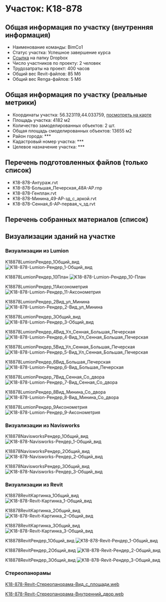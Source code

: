 # Участок: K18-878
## Общая информация по участку (внутренняя информация)
+ Наименование команды: BimCo1
+ Статус участка: Успешное завершение курса
+ [Ссылка](https://www.dropbox.com/sh/wvvgv1nw1iqred9/AADH4N8xrDHWq7JeWPBDivmNa/K18_878?dl=0) на папку Dropbox
+ Число участников по проекту: 2 человек
+ Трудозатраты на проект: 400 часов
+ Общий вес Revit-файлов: 85 Мб
+ Общий вес Renga-файлов: 5 Мб
## Общая информация по участку (реальные метрики)
+ Координаты участка: 56.323119,44.033759, [посмотреть на карте](yandex.ru/maps/47/nizhny-novgorod/?ll=56.323119%2C44.033759&z=19)
+ Площадь участка: 4182 м2
+ Количество замоделированных объектов: 2 шт.
+ Общая площадь смоделированных объектов: 13655 м2
+ Район города: *** 
+ Кадастровый номер участка: *** 
+ Целевое назначение участка: *** 
## Перечень подготовленных файлов (только список)
+ K18-878-Антураж.rvt
+ K18-878-Большая_Печерская_48А-АР.rnp
+ K18-878-Генплан.rvt
+ K18-878-Минина_49-АР-зд_c_аркой.rvt
+ K18-878-Сенная_6-АР-первая_ч_зд.rvt
## Перечень собранных материалов (список)
## Визуализации зданий на участке
### Визуализации из Lumion
K18878LumionРендер_1Общий_вид
![K18-878-Lumion-Рендер_1-Общий_вид](/Images/K18_878/K18-878-Lumion-Рендер_1-Общий_вид_Compressed.jpg)

K18878LumionРендер_10План
![K18-878-Lumion-Рендер_10-План](/Images/K18_878/K18-878-Lumion-Рендер_10-План_Compressed.jpg)

K18878LumionРендер_11Аксонометрия
![K18-878-Lumion-Рендер_11-Аксонометрия](/Images/K18_878/K18-878-Lumion-Рендер_11-Аксонометрия_Compressed.jpg)

K18878LumionРендер_2Вид_ул_Минина
![K18-878-Lumion-Рендер_2-Вид_ул_Минина](/Images/K18_878/K18-878-Lumion-Рендер_2-Вид_ул_Минина_Compressed.jpg)

K18878LumionРендер_3Общий_вид
![K18-878-Lumion-Рендер_3-Общий_вид](/Images/K18_878/K18-878-Lumion-Рендер_3-Общий_вид_Compressed.jpg)

K18878LumionРендер_4Вид_Ул_Сенная_Большая_Печерская
![K18-878-Lumion-Рендер_4-Вид_Ул_Сенная_Большая_Печерская](/Images/K18_878/K18-878-Lumion-Рендер_4-Вид_Ул_Сенная_Большая_Печерская_Compressed.jpg)

K18878LumionРендер_5Вид_Ул_Сенная_Большая_Печерская
![K18-878-Lumion-Рендер_5-Вид_Ул_Сенная_Большая_Печерская](/Images/K18_878/K18-878-Lumion-Рендер_5-Вид_Ул_Сенная_Большая_Печерская_Compressed.jpg)

K18878LumionРендер_6Вид_Большая_Печерская
![K18-878-Lumion-Рендер_6-Вид_Большая_Печерская](/Images/K18_878/K18-878-Lumion-Рендер_6-Вид_Большая_Печерская_Compressed.jpg)

K18878LumionРендер_7Вид_Сенная_Со_двора
![K18-878-Lumion-Рендер_7-Вид_Сенная_Со_двора](/Images/K18_878/K18-878-Lumion-Рендер_7-Вид_Сенная_Со_двора_Compressed.jpg)

K18878LumionРендер_8Вид_Минина_Со_двора
![K18-878-Lumion-Рендер_8-Вид_Минина_Со_двора](/Images/K18_878/K18-878-Lumion-Рендер_8-Вид_Минина_Со_двора_Compressed.jpg)

K18878LumionРендер_9Аксонометрия
![K18-878-Lumion-Рендер_9-Аксонометрия](/Images/K18_878/K18-878-Lumion-Рендер_9-Аксонометрия_Compressed.jpg)

### Визуализации из Navisworks
K18878NavisworksРендер_1Общий_вид
![K18-878-Navisworks-Рендер_1-Общий_вид](/Images/K18_878/K18-878-Navisworks-Рендер_1-Общий_вид_Compressed.jpg)

K18878NavisworksРендер_2Общий_вид
![K18-878-Navisworks-Рендер_2-Общий_вид](/Images/K18_878/K18-878-Navisworks-Рендер_2-Общий_вид_Compressed.jpg)

K18878NavisworksРендер_3Общий_вид
![K18-878-Navisworks-Рендер_3-Общий_вид](/Images/K18_878/K18-878-Navisworks-Рендер_3-Общий_вид_Compressed.jpg)

### Визуализации из Revit
K18878RevitКартинка_1Общий_вид
![K18-878-Revit-Картинка_1-Общий_вид](/Images/K18_878/K18-878-Revit-Картинка_1-Общий_вид_Compressed.jpg)

K18878RevitКартинка_2Общий_вид
![K18-878-Revit-Картинка_2-Общий_вид](/Images/K18_878/K18-878-Revit-Картинка_2-Общий_вид_Compressed.jpg)

K18878RevitКартинка_3Общий_вид
![K18-878-Revit-Картинка_3-Общий_вид](/Images/K18_878/K18-878-Revit-Картинка_3-Общий_вид_Compressed.jpg)

K18878RevitРендер_1Общий_вид
![K18-878-Revit-Рендер_1-Общий_вид](/Images/K18_878/K18-878-Revit-Рендер_1-Общий_вид_Compressed.jpg)

K18878RevitРендер_2Общий_вид
![K18-878-Revit-Рендер_2-Общий_вид](/Images/K18_878/K18-878-Revit-Рендер_2-Общий_вид_Compressed.jpg)

K18878RevitРендер_3Общий_вид
![K18-878-Revit-Рендер_3-Общий_вид](/Images/K18_878/K18-878-Revit-Рендер_3-Общий_вид_Compressed.jpg)

### Стереопанорамы
[K18-878-Revit-Стереопанорама-Вид_с_площади.web](https://pano.autodesk.com/pano.html?url=jpgs/7d483344-8439-4afa-8da9-a1b6284799f9&version=2)

[K18-878-Revit-Стереопанорама-Внутренний_двор.web](https://pano.autodesk.com/pano.html?url=jpgs/1cd3741f-dadf-499d-ad8a-dc7069e87ec1&version=2)


